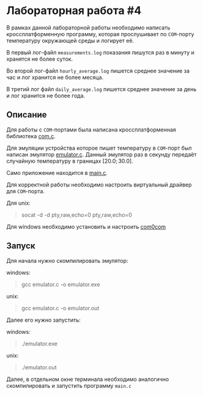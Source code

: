 # Лабораторная работа #4
В рамках данной лабораторной работы необходимо написать кроссплатформенную программу, которая прослушивает по `COM`-порту температуру окружающей среды и логирует её.

В первый лог-файл `measurements.log` показания пишутся раз в минуту и хранятся не более суток.

Во второй лог-файл `hourly_average.log` пишется среднее значение за час и лог хранится не более месяца.

В третий лог файл `daily_average.log` пишется среднее значение за день и лог хранится не более года.

## Описание
Для работы с `COM`-портами была написана кроссплатформенная библиотека [com.c](com.c).

Для эмуляции устройства которое пишет температуру в `COM`-порт был написан эмулятор [emulator.c](emulator.c).
Данный эмулятор раз в секунду передаёт случайную температуру в границах $[20.0;30.0]$.

Само приложение находится в [main.c](main.c).

Для корректной работы необходимо настроить виртуальный драйвер для `COM`-порта.

Для unix:
>  socat -d -d pty,raw,echo=0 pty,raw,echo=0

Для windows необходимо установить и настроить [com0com](https://com0com.sourceforge.net/)

## Запуск

Для начала нужно скомпилировать эмулятор:

windows:
> gcc emulator.c -o emulator.exe

unix:
> gcc emulator.c -o emulator.out

Далее его нужно запустить:

windows:
> ./emulator.exe

unix:
> ./emulator.out

Далее, в отдельном окне терминала необходимо аналогично скомпилировать и запустить программу `main.c`
